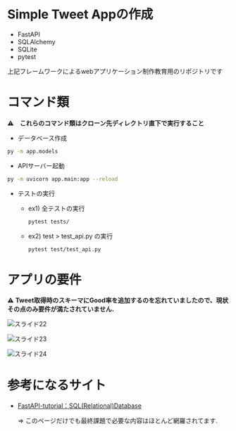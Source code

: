 # Simple Tweet Appの作成
- FastAPI
- SQLAlchemy
- SQLite
- pytest

上記フレームワークによるwebアプリケーション制作教育用のリポジトリです

# コマンド類
:warning:　**これらのコマンド類はクローン先ディレクトリ直下で実行すること**
- データベース作成
```bash
py -m app.models
```

- APIサーバー起動
```bash
py -m uvicorn app.main:app --reload
```

- テストの実行
  - ex1) 全テストの実行
    ```bash
    pytest tests/
    ```
    
  - ex2) test > test_api.py の実行
    ```bash
    pytest test/test_api.py
    ```


# アプリの要件
:warning: **Tweet取得時のスキーマにGood率を追加するのを忘れていましたので、現状その点のみ要件が満たされていません.**


![スライド22](https://user-images.githubusercontent.com/64031395/220864780-8db04912-df54-4668-a1fe-91191bf6b726.JPG)

![スライド23](https://user-images.githubusercontent.com/64031395/220864828-2b7c9dc9-71d1-4a11-970a-aff995550735.JPG)

![スライド24](https://user-images.githubusercontent.com/64031395/220864855-64ea1236-cc85-442e-879c-95e3a947691c.JPG)


# 参考になるサイト
- [FastAPI-tutorial：SQL(Relational)Database](https://fastapi.tiangolo.com/ja/tutorial/sql-databases/)

  ⇒ このページだけでも最終課題で必要な内容はほとんど網羅されてます.
